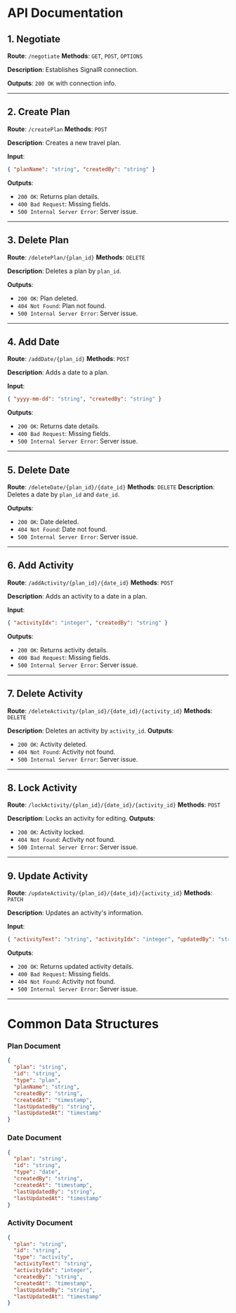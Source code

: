
# API Documentation

## 1. Negotiate
**Route**: `/negotiate`
**Methods**: `GET`, `POST`, `OPTIONS`

**Description**: Establishes SignalR connection.

**Outputs**: `200 OK` with connection info.

---

## 2. Create Plan
**Route**: `/createPlan`
**Methods**: `POST`

**Description**: Creates a new travel plan.

**Input**:
  ```json
  { "planName": "string", "createdBy": "string" }
  ```

**Outputs**:
- `200 OK`: Returns plan details.
- `400 Bad Request`: Missing fields.
- `500 Internal Server Error`: Server issue.

---

## 3. Delete Plan
**Route**: `/deletePlan/{plan_id}`
**Methods**: `DELETE`

**Description**: Deletes a plan by `plan_id`.

**Outputs**:
- `200 OK`: Plan deleted.
- `404 Not Found`: Plan not found.
- `500 Internal Server Error`: Server issue.

---

## 4. Add Date
**Route**: `/addDate/{plan_id}`
**Methods**: `POST`

**Description**: Adds a date to a plan.

**Input**:
  ```json
  { "yyyy-mm-dd": "string", "createdBy": "string" }
  ```

**Outputs**:  
- `200 OK`: Returns date details.
- `400 Bad Request`: Missing fields.
- `500 Internal Server Error`: Server issue.

---

## 5. Delete Date
**Route**: `/deleteDate/{plan_id}/{date_id}`
**Methods**: `DELETE`
**Description**: Deletes a date by `plan_id` and `date_id`.

**Outputs**:
- `200 OK`: Date deleted.
- `404 Not Found`: Date not found.
- `500 Internal Server Error`: Server issue.

---

## 6. Add Activity
**Route**: `/addActivity/{plan_id}/{date_id}`
**Methods**: `POST`

**Description**: Adds an activity to a date in a plan.

**Input**:
  ```json
  { "activityIdx": "integer", "createdBy": "string" }
  ```

**Outputs**:  
- `200 OK`: Returns activity details.
- `400 Bad Request`: Missing fields.
- `500 Internal Server Error`: Server issue.

---

## 7. Delete Activity
**Route**: `/deleteActivity/{plan_id}/{date_id}/{activity_id}`
**Methods**: `DELETE`

**Description**: Deletes an activity by `activity_id`.
**Outputs**:
- `200 OK`: Activity deleted.
- `404 Not Found`: Activity not found.
- `500 Internal Server Error`: Server issue.

---

## 8. Lock Activity
**Route**: `/lockActivity/{plan_id}/{date_id}/{activity_id}`
**Methods**: `POST`

**Description**: Locks an activity for editing.
**Outputs**:
- `200 OK`: Activity locked.
- `404 Not Found`: Activity not found.
- `500 Internal Server Error`: Server issue.

---

## 9. Update Activity
**Route**: `/updateActivity/{plan_id}/{date_id}/{activity_id}`
**Methods**: `PATCH`

**Description**: Updates an activity's information.

**Input**:
  ```json
  { "activityText": "string", "activityIdx": "integer", "updatedBy": "string" }
  ```

**Outputs**:
- `200 OK`: Returns updated activity details.
- `400 Bad Request`: Missing fields.
- `404 Not Found`: Activity not found.
- `500 Internal Server Error`: Server issue.

---

# Common Data Structures

### Plan Document
```json
{
  "plan": "string",
  "id": "string",
  "type": "plan",
  "planName": "string",
  "createdBy": "string",
  "createdAt": "timestamp",
  "lastUpdatedBy": "string",
  "lastUpdatedAt": "timestamp"
}
```

### Date Document
```json
{
  "plan": "string",
  "id": "string",
  "type": "date",
  "createdBy": "string",
  "createdAt": "timestamp",
  "lastUpdatedBy": "string",
  "lastUpdatedAt": "timestamp"
}
```

### Activity Document
```json
{
  "plan": "string",
  "id": "string",
  "type": "activity",
  "activityText": "string",
  "activityIdx": "integer",
  "createdBy": "string",
  "createdAt": "timestamp",
  "lastUpdatedBy": "string",
  "lastUpdatedAt": "timestamp"
}
```
